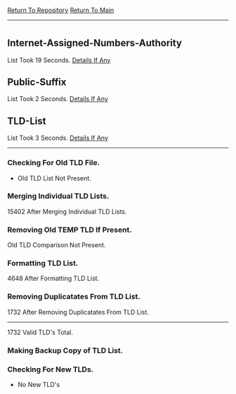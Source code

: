 [Return To Repository](https://github.com/deathbybandaid/piholeparser/)
[Return To Main](https://github.com/deathbybandaid/piholeparser/blob/master/RecentRunLogs/Mainlog.md)
____________________________________
# 
## Internet-Assigned-Numbers-Authority
List Took 19 Seconds.
[Details If Any](https://github.com/deathbybandaid/piholeparser/blob/master/RecentRunLogs/TopLevelScripts/15-Processing-Top-Level-Domains/Internet-Assigned-Numbers-Authority.md)

## Public-Suffix
List Took 2 Seconds.
[Details If Any](https://github.com/deathbybandaid/piholeparser/blob/master/RecentRunLogs/TopLevelScripts/15-Processing-Top-Level-Domains/Public-Suffix.md)

## TLD-List
List Took 3 Seconds.
[Details If Any](https://github.com/deathbybandaid/piholeparser/blob/master/RecentRunLogs/TopLevelScripts/15-Processing-Top-Level-Domains/TLD-List.md)

____________________________________
### Checking For Old TLD File.
* Old TLD List Not Present.
### Merging Individual TLD Lists.
15402 After Merging Individual TLD Lists.
### Removing Old TEMP TLD If Present.
Old TLD Comparison Not Present.
### Formatting TLD List.
4648 After Formatting TLD List.
### Removing Duplicatates From TLD List.
1732 After Removing Duplicatates From TLD List.
____________________________________
1732 Valid TLD's Total.
### Making Backup Copy of TLD List.
### Checking For New TLDs.
* No New TLD's
